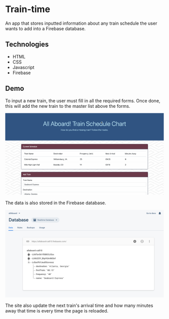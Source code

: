 # Train-time

An app that stores inputted information about any train schedule the user wants to add into a Firebase database.

## Technologies

- HTML
- CSS
- Javascript
- Firebase

## Demo

To input a new train, the user must fill in all the required forms. Once done, this will add the new train to the master list above the forms.

![alt text](READMEpics/trainDemo.gif)

The data is also stored in the Firebase database.

![alt text](READMEpics/database.png)

The site also update the next train's arrival time and how many minutes away that time is every time the page is reloaded.
